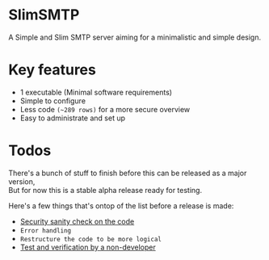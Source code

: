 SlimSMTP
========

A Simple and Slim SMTP server aiming for a minimalistic and simple design.


Key features
============
* 1 executable (Minimal software requirements)
* Simple to configure
* Less code `(~289 rows)` for a more secure overview
* Easy to administrate and set up


Todos
=====
There's a bunch of stuff to finish before this can be released as a major version,<br>
But for now this is a stable alpha release ready for testing.

Here's a few things that's ontop of the list before a release is made:

 * [Security sanity check on the code](https://github.com/Torxed/SlimSMTP/issues/3)
 * ```Error handling```
 * ```Restructure the code to be more logical```
 * [Test and verification by a non-developer](https://github.com/Torxed/SlimSMTP/issues/5)
